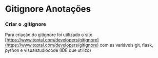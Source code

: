 # Gitignore Anotações

### Criar o .gitignore

Para criação do gitignore foi utilizado o site [https://www.toptal.com/developers/gitignore](https://www.toptal.com/developers/gitignore) com as variáveis git, flask, python e visualstudiocode (IDE que utilizo)